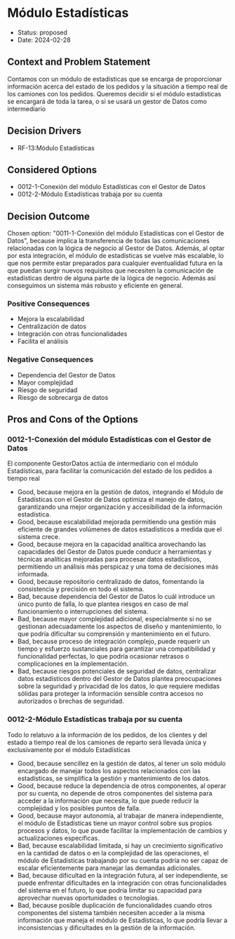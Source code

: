 # Módulo Estadísticas

* Status: proposed
* Date: 2024-02-28

## Context and Problem Statement

Contamos con un módulo de estadísticas que se encarga de proporcionar información acerca del estado de los pedidos y la situación a tiempo real de los camiones con los pedidos.
Queremos decidir si el módulo estadísticas se encargará de toda la tarea, o si se usará un gestor de Datos como intermediario

## Decision Drivers

* RF-13:Módulo Estadísticas

## Considered Options

* 0012-1-Conexión del módulo Estadísticas con el Gestor de Datos
* 0012-2-Módulo Estadísticas trabaja por su cuenta

## Decision Outcome

Chosen option: "0011-1-Conexión del módulo Estadísticas con el Gestor de Datos", because implica la transferencia de todas las comunicaciones relacionadas con la lógica de negocio al Gestor de Datos. Además, al optar por esta integración, el módulo de estadísticas se vuelve más escalable, lo que nos permite estar preparados para cualquier eventualidad futura en la que puedan surgir nuevos requisitos que necesiten la comunicación de estadísticas dentro de alguna parte de la lógica de negocio. Además así conseguimos un sistema más robusto y eficiente en general.

### Positive Consequences

* Mejora la escalabilidad
* Centralización de datos
* Integración con otras funcionalidades
* Facilita el análisis

### Negative Consequences

* Dependencia del Gestor de Datos
* Mayor complejidad
* Riesgo de seguridad
* Riesgo de sobrecarga de datos

## Pros and Cons of the Options

### 0012-1-Conexión del módulo Estadísticas con el Gestor de Datos

El componente GestorDatos actúa de intermediario con el módulo Estadísticas, para facilitar la comunicación del estado de los pedidos a tiempo real

* Good, because mejora en la gestión de datos, integrando el Módulo de Estadísticas con el Gestor de Datos optimiza el manejo de datos, garantizando una mejor organización y accesibilidad de la información estadística.
* Good, because escalabilidad mejorada permitiendo una gestión más eficiente de grandes volúmenes de datos estadísticos a medida que el sistema crece.
* Good, because mejora en la capacidad analítica arovechando las capacidades del Gestor de Datos puede conducir a herramientas y técnicas analíticas mejoradas para procesar datos estadísticos, permitiendo un análisis más perspicaz y una toma de decisiones más informada.
* Good, because repositorio centralizado de datos, fomentando la consistencia y precisión en todo el sistema.
* Bad, because dependencia del Gestor de Datos lo cuál introduce un único punto de falla, lo que plantea riesgos en caso de mal funcionamiento o interrupciones del sistema.
* Bad, because mayor complejidad adicional, especialmente si no se gestionan adecuadamente los aspectos de diseño y mantenimiento, lo que podría dificultar su comprensión y mantenimiento en el futuro.
* Bad, because proceso de integración complejo, puede requerir un tiempo y esfuerzo sustanciales para garantizar una compatibilidad y funcionalidad perfectas, lo que podría ocasionar retrasos o complicaciones en la implementación.
* Bad, because riesgos potenciales de seguridad de datos, centralizar datos estadísticos dentro del Gestor de Datos plantea preocupaciones sobre la seguridad y privacidad de los datos, lo que requiere medidas sólidas para proteger la información sensible contra accesos no autorizados o brechas de seguridad.

### 0012-2-Módulo Estadísticas trabaja por su cuenta

Todo lo relatuvo a la información de los pedidos, de los clientes y del estado a tiempo real de los camiones de reparto será llevada única y exclusivamente por el módulo Estadísticas

* Good, because sencillez en la gestión de datos, al tener un solo módulo encargado de manejar todos los aspectos relacionados con las estadísticas, se simplifica la gestión y mantenimiento de los datos.
* Good, because reduce la dependencia de otros componentes, al operar por su cuenta, no depende de otros componentes del sistema para acceder a la información que necesita, lo que puede reducir la complejidad y los posibles puntos de falla.
* Good, because mayor autonomía, al trabajar de manera independiente, el módulo de Estadísticas tiene un mayor control sobre sus propios procesos y datos, lo que puede facilitar la implementación de cambios y actualizaciones específicas.
* Bad, because escalabilidad limitada, si hay un crecimiento significativo en la cantidad de datos o en la complejidad de las operaciones, el módulo de Estadísticas trabajando por su cuenta podría no ser capaz de escalar eficientemente para manejar las demandas adicionales.
* Bad, because dificultad en la integración futura, al ser independiente, se puede enfrentar dificultades en la integración con otras funcionalidades del sistema en el futuro, lo que podría limitar su capacidad para aprovechar nuevas oportunidades o tecnologías.
* Bad, because posible duplicación de funcionalidades cuando otros componentes del sistema también necesiten acceder a la misma información que maneja el módulo de Estadísticas, lo que podría llevar a inconsistencias y dificultades en la gestión de la información.
